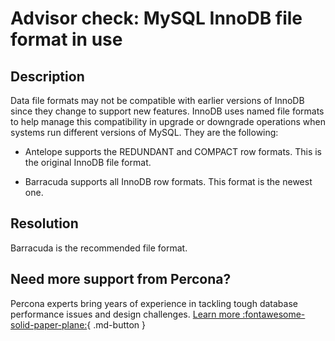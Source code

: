# Advisor check: MySQL InnoDB file format in use

## Description

Data file formats may not be compatible with earlier versions of InnoDB since they change to support new features. InnoDB uses named file formats to help manage this compatibility in upgrade or downgrade operations when systems run different versions of MySQL. They are the following:

* Antelope supports the REDUNDANT and COMPACT row formats. This is the original InnoDB file format.

* Barracuda supports all InnoDB row formats. This format is the newest one.

## Resolution

Barracuda is the recommended file format.

## Need more support from Percona?

Percona experts bring years of experience in tackling tough database performance issues and design challenges.
[Learn more :fontawesome-solid-paper-plane:](https://per.co.na/subscribe){ .md-button }

